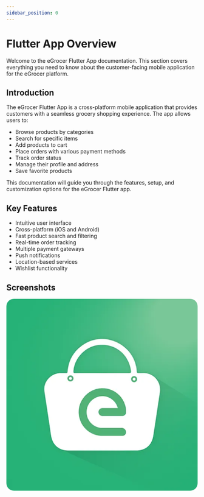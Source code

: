 ```yaml
---
sidebar_position: 0
---
```


# Flutter App Overview

Welcome to the eGrocer Flutter App documentation. This section covers everything you need to know about the customer-facing mobile application for the eGrocer platform.

## Introduction

The eGrocer Flutter App is a cross-platform mobile application that provides customers with a seamless grocery shopping experience. The app allows users to:

- Browse products by categories
- Search for specific items
- Add products to cart
- Place orders with various payment methods
- Track order status
- Manage their profile and address
- Save favorite products

This documentation will guide you through the features, setup, and customization options for the eGrocer Flutter app.

## Key Features

- Intuitive user interface
- Cross-platform (iOS and Android)
- Fast product search and filtering
- Real-time order tracking
- Multiple payment gateways
- Push notifications
- Location-based services
- Wishlist functionality

## Screenshots

![eGrocer Flutter App](/img/flutter-app/screenshot.png)
